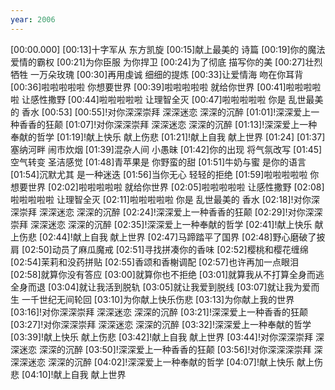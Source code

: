 ```yaml
---
year: 2006
---
```

[00:00.000]
[00:13]十字军从 东方凯旋
[00:15]献上最美的 诗篇
[00:19]你的魔法 爱情的霸权
[00:21]为你臣服 为你捍卫
[00:24]为了彻底 描写你的美
[00:27]壮烈牺牲 一万朵玫瑰
[00:30]再用虔诚 细细的提炼
[00:33]让爱情海 吻在你耳背
[00:36]啦啦啦啦啦 你想要世界
[00:39]啦啦啦啦啦 就给你世界
[00:41]啦啦啦啦啦 让感性撒野
[00:44]啦啦啦啦啦 让理智全灭
[00:47]啦啦啦啦啦 你是 乱世最美的 香水
[00:53]
[00:55]!对你深深崇拜 深深迷恋 深深的沉醉
[01:01]!深深爱上一种香香的狂颠
[01:07]!对你深深崇拜 深深迷恋 深深的沉醉
[01:13]!深深爱上一种奉献的哲学
[01:19]!献上快乐 献上伤悲
[01:21]!献上自我 献上世界
[01:24]
[01:37]塞纳河畔 闹市炊烟
[01:39]混杂人间 小愚昧
[01:42]你的出现 将气氛改写
[01:45]空气转变 圣洁感觉
[01:48]青苹果是 你野蛮的甜
[01:51]牛奶与蜜 是你的语言
[01:54]沉默尤其 是一种迷迭
[01:56]当你无心 轻轻的拒绝
[01:59]啦啦啦啦啦 你想要世界
[02:02]啦啦啦啦啦 就给你世界
[02:05]啦啦啦啦啦 让感性撒野
[02:08]啦啦啦啦啦 让理智全灭
[02:11]啦啦啦啦啦 你是 乱世最美的 香水
[02:18]!对你深深崇拜 深深迷恋 深深的沉醉
[02:24]!深深爱上一种香香的狂颠
[02:29]!对你深深崇拜 深深迷恋 深深的沉醉
[02:35]!深深爱上一种奉献的哲学
[02:41]!献上快乐 献上伤悲
[02:44]!献上自我 献上世界
[02:47]马蹄踏平了国界
[02:48]野心磨破了披肩
[02:50]动员了麻瓜魔戒
[02:51]寻找拼凑你的香味
[02:52]樱桃和樱花缠绵
[02:54]茉莉和没药拼贴
[02:55]香颂和香榭调配
[02:57]也许再加一点眼泪
[02:58]就算你没有答应
[03:00]就算你也不拒绝
[03:01]就算我从不打算全身而逃 全身而退
[03:04]就让我活到脱轨
[03:05]就让我爱到脱线
[03:07]就让我为爱而生 一千世纪无间轮回
[03:10]为你献上快乐伤悲
[03:13]为你献上我的世界
[03:16]!对你深深崇拜 深深迷恋 深深的沉醉
[03:21]!深深爱上一种香香的狂颠
[03:27]!对你深深崇拜 深深迷恋 深深的沉醉
[03:32]!深深爱上一种奉献的哲学
[03:39]!献上快乐 献上伤悲
[03:42]!献上自我 献上世界
[03:44]!对你深深崇拜 深深迷恋 深深的沉醉
[03:50]!深深爱上一种香香的狂颠
[03:56]!对你深深深崇拜 深深深迷恋 深深的沉醉
[04:02]!深深爱上一种奉献的哲学
[04:07]!献上快乐 献上伤悲
[04:10]!献上自我 献上世界